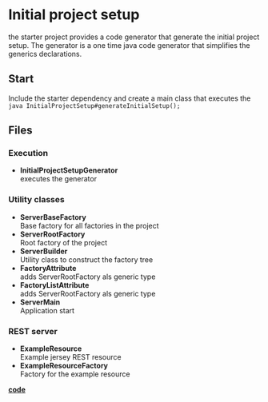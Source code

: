 # Initial project setup
the starter project provides a code generator that generate the initial project setup.
The generator is a one time java code generator that simplifies the generics declarations.

## Start
Include the starter dependency and create a main class that executes the ```java InitialProjectSetup#generateInitialSetup();```

## Files

### Execution
* **InitialProjectSetupGenerator**  
    executes the generator
    
### Utility classes
* **ServerBaseFactory**  
  Base factory for all factories in the project
* **ServerRootFactory**  
  Root factory of the project
* **ServerBuilder**  
  Utility class to construct the factory tree
* **FactoryAttribute**  
  adds ServerRootFactory als generic type
* **FactoryListAttribute**  
  adds ServerRootFactory als generic type
* **ServerMain**  
  Application start

### REST server
* **ExampleResource**  
  Example jersey REST resource
* **ExampleResourceFactory**  
  Factory for the example resource


[**code**](https://github.com/factoryfx/factoryfx/tree/master/docu/src/main/java/io/github/factoryfx/docu/starter)